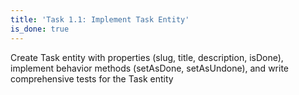 ```yaml
---
title: 'Task 1.1: Implement Task Entity'
is_done: true
---
```


Create Task entity with properties (slug, title, description, isDone), implement behavior methods (setAsDone, setAsUndone), and write comprehensive tests for the Task entity
